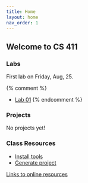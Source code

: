 ```yaml
---
title: Home
layout: home
nav_order: 1
---
```


## Welcome to CS 411

### Labs

First lab on Friday, Aug, 25.

{% comment %}
- [Lab 01](lab-01)
{% endcomment %}

### Projects

No projects yet!

### Class Resources

- [Install tools](setup/install-tools.html)
- [Generate project](setup/generate-project.html)

[Links to online resources](online-resources.html)

